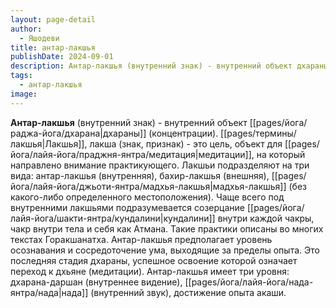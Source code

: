 ```yaml
---
layout: page-detail
author:
  - Яшодеви
title: антар-лакшья
publishDate: 2024-09-01
description: Антар-лакшья (внутренний знак) - внутренний объект дхараны (концентрации).
tags:
  - антар-лакшья
image:
---
```

**Антар-лакшья** (внутренний знак) - внутренний объект [[pages/йога/раджа-йога/дхарана|дхараны]] (концентрации). 
[[pages/термины/лакшья|Лакшья]], лакша (знак, признак) - это цель, объект для [[pages/йога/лайя-йога/праджня-янтра/медитация|медитации]], на который направлено внимание практикующего. Лакшьи подразделяют на три вида: антар-лакшья (внутренняя), бахир-лакшья (внешняя), [[pages/йога/лайя-йога/джьоти-янтра/мадхья-лакшья|мадхья-лакшья]] (без какого-либо определенного местоположения). Чаще всего под внутренними лакшьями подразумевается созерцание [[pages/йога/лайя-йога/шакти-янтра/кундалини|кундалини]] внутри каждой чакры, чакр внутри тела и себя как Атмана. Такие практики описаны во многих текстах Горакшанатха.
Антар-лакшья предполагает уровень осознавания и сосредоточение ума, выходящие за пределы опыта. Это последняя стадия дхараны, успешное освоение которой означает переход к дхьяне (медитации). Антар-лакшья имеет три уровня: дхарана-даршан (внутреннее видение), [[pages/йога/лайя-йога/нада-янтра/нада|нада]] (внутренний звук), достижение опыта акаши.

